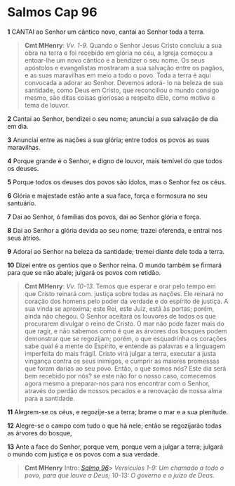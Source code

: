 # Salmos Cap 96

**1** 	CANTAI ao Senhor um cântico novo, cantai ao Senhor toda a terra.

> **Cmt MHenry**: *Vv. 1-9.* Quando o Senhor Jesus Cristo concluiu a sua obra na terra e foi recebido em glória no céu, a Igreja começou a entoar-lhe um novo cântico e a bendizer o seu nome. Os seus apóstolos e evangelistas mostraram a sua salvação entre os pagãos, e as suas maravilhas em meio a todo o povo. Toda a terra é aqui convocada a adorar ao Senhor. Devemos adorá- lo na beleza de sua santidade, como Deus em Cristo, que reconciliou o mundo consigo mesmo, são ditas coisas gloriosas a respeito dEle, como motivo e tema de louvor.

**2** 	Cantai ao Senhor, bendizei o seu nome; anunciai a sua salvação de dia em dia.

**3** 	Anunciai entre as nações a sua glória; entre todos os povos as suas maravilhas.

**4** 	Porque grande é o Senhor, e digno de louvor, mais temível do que todos os deuses.

**5** 	Porque todos os deuses dos povos são ídolos, mas o Senhor fez os céus.

**6** 	Glória e majestade estão ante a sua face, força e formosura no seu santuário.

**7** 	Dai ao Senhor, ó famílias dos povos, dai ao Senhor glória e força.

**8** 	Dai ao Senhor a glória devida ao seu nome; trazei oferenda, e entrai nos seus átrios.

**9** 	Adorai ao Senhor na beleza da santidade; tremei diante dele toda a terra.

**10** 	Dizei entre os gentios que o Senhor reina. O mundo também se firmará para que se não abale; julgará os povos com retidão.

> **Cmt MHenry**: *Vv. 10-13.* Temos que esperar e orar pelo tempo em que Cristo reinará com. justiça sobre todas as nações. Ele reinará no coração dos homens pelo poder da verdade e do espírito de justiça. A sua vinda se aproxima; este Rei, este Juiz, está às portas; porém, ainda não chegou. O Senhor aceitará os louvores de todos os que procurarem divulgar o reino de Cristo. O mar não pode fazer mais do que ragir, e não sabemos como é que as árvores dos bosques podem demonstrar que se regozijam; porém, o que esquadrinha os corações sabe qual é a mente do Espírito, e entende as palavras e a linguagem imperfeita do mais frágil. Cristo virá julgar a terra, executar a justa vingança contra os seus inimigos, e cumprir as maiores promessas que foram darias ao seu povo. Então, o que somos nós? Este dia será bem recebido por nós? se este não for o nosso caso, comecemos agora mesmo a preparar-nos para nos encontrar com o Senhor, através do perdão de nossos pecados e a renovação de nossa alma para a santidade.

**11** 	Alegrem-se os céus, e regozije-se a terra; brame o mar e a sua plenitude.

**12** 	Alegre-se o campo com tudo o que há nele; então se regozijarão todas as árvores do bosque,

**13** 	Ante a face do Senhor, porque vem, porque vem a julgar a terra; julgará o mundo com justiça e os povos com a sua verdade.


> **Cmt MHenry** Intro: *[Salmo 96](../19A-Sl/96.md#0)*> *Versículos 1-9: Um chamado a todo o povo, para que louve a Deus; 10-13: O governo e o juízo de Deus.*